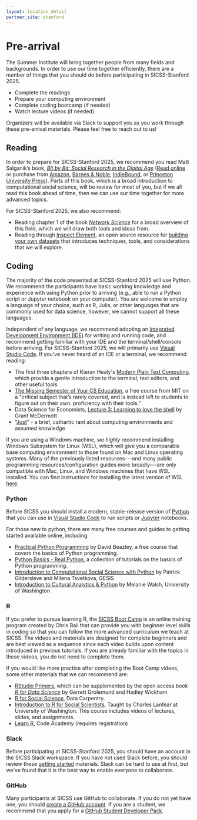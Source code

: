 ```yaml
---
layout: location_detail
partner_site: stanford
---
```


# Pre-arrival

The Summer Institute will bring together people from many fields and backgrounds. In order to use our time together efficiently, there are a number of things that you should do before participating in SICSS-Stanford 2025.

- Complete the readings
- Prepare your computing environment
- Complete coding bootcamp (if needed)
- Watch lecture videos (if needed)

Organizers will be available via Slack to support you as you work through these pre-arrival materials. Please feel free to reach out to us!

## Reading

In order to prepare for SICSS-Stanford 2025, we recommend you read Matt Salganik’s book, *[Bit by Bit: Social Research in the Digital Age](http://www.bitbybitbook.com)* ([Read online](https://www.bitbybitbook.com/en/1st-ed/preface/) or purchase from [Amazon](https://www.amazon.com/Bit-Social-Research-Digital-Age/dp/0691158649), [Barnes & Noble](https://www.barnesandnoble.com/w/bit-by-bit-matthew-salganik/1125483924), [IndieBound](https://www.indiebound.org/book/9780691158648), or [Princeton University Press](https://press.princeton.edu/titles/11057.html)). 
Parts of this book, which is a broad introduction to computational social science, will be review for most of you, but if we all read this book ahead of time, then we can use our time together for more advanced topics. 

For SICSS-Stanford 2025, we also recommend:  
- Reading chapter 1 of the book *[Network Science](https://networksciencebook.com/)* for a broad overview of this field, which we will draw both tools and ideas from.
- Reading through [Inspect Element](https://inspectelement.org/), an open source resource for [building your own datasets](https://inspectelement.org/build-your-own-datasets.html) that introduces techniques, tools, and considerations that we will explore.

## Coding

The majority of the code presented at SICSS-Stanford 2025 will use Python. We recommend the participants have basic working knowledge and experience with using Python prior to arriving (e.g., able to run a Python script or Jupyter notebook on your computer). You are welcome to employ a language of your choice, such as R, Julia, or other languages that are commonly used for data science, however, we cannot support all these languages.

Independent of any language, we recommend adopting an [Integrated Development Environment (IDE)](https://realpython.com/python-ides-code-editors-guide/) for writing and running code, and recommend getting familiar with your IDE and the terminal/shell/console before arriving. For SICSS-Stanford 2025, we will primarily use [Visual Studio Code](https://code.visualstudio.com/). If you've never heard of an IDE or a terminal, we recommend reading:
- The first three chapters of Kieran Healy's [Modern Plain Text Computing](https://mptc.io/), which provide a gentle introduction to the terminal, text editors, and other useful tools.
- [The Missing Semester of Your CS Education](https://missing.csail.mit.edu/), a free course from MIT on a "critical subject that’s rarely covered, and is instead left to students to figure out on their own: proficiency with their tools."
- Data Science for Economists, [Lecture 3: Learning to love the shell](https://raw.githack.com/uo-ec607/lectures/master/03-shell/03-shell.html#1) by Grant McDermott
- "[Just](https://www.todepond.com/wikiblogarden/better-computing/just/)" - a brief, cathartic rant about computing environments and assumed knowledge

If you are using a Windows machine, we *highly* recommend installing Windows Subsystem for Linux (WSL), which will give you a comparable base computing environment to those found on Mac and Linux operating systems. Many of the previously listed resources---and many public programming resources/configuration guides more broadly---are only compatible with Mac, Linux, and Windows machines that have WSL installed. You can find instructions for installing the latest version of WSL [here](https://learn.microsoft.com/en-us/windows/wsl/install).


### Python

Before SICSS you should install a modern, stable-release version of [Python](https://www.python.org/) that you can use in [Visual Studio Code](https://code.visualstudio.com/) to run scripts or [Jupyter](https://jupyter.org/) notebooks.

For those new to python, there are many free courses and guides to getting started available online, including:  
- [Practical Python Programming](https://dabeaz-course.github.io/practical-python/Notes/Contents.html) by David Beazley, a free course that covers the basics of Python programming.
- [Python Basics - Real Python](https://realpython.com/tutorials/basics/), a collection of tutorials on the basics of Python programming.
- [Introduction to Computational Social Science with Python](https://github.com/gesis-css-python/materials) by Patrick Gildersleve and Milena Tsvetkova, GESIS
- [Introduction to Cultural Analytics & Python](https://melaniewalsh.github.io/Intro-Cultural-Analytics/welcome.html) by Melanie Walsh, University of Washington


### R

If you prefer to pursue learning R, the [SICSS Boot Camp](https://sicss.io/boot_camp) is an online training program created by Chris Bail that can provide you with beginner level skills in coding so that you can follow the more advanced curriculum we teach at SICSS. The videos and materials are designed for complete beginners and are best viewed as a sequence since each video builds upon content introduced in previous tutorials. If you are already familiar with the topics in these videos, you do not need to complete them.

If you would like more practice after completing the Boot Camp videos, some other materials that we can recommend are:
- [RStudio Primers](https://rstudio.cloud/learn/primers), which can be supplemented by the open access book _[R for Data Science](https://r4ds.had.co.nz/)_ by Garrett Grolemund and Hadley Wickham
- [R for Social Science](https://datacarpentry.org/r-socialsci/), Data Carpentry.  
- [Introduction to R for Social Scientists](https://clanfear.github.io/CSSS508/), Taught by Charles Lanfear at University of Washington. This course includes videos of lectures, slides, and assignments.
- [Learn R](https://www.codecademy.com/learn/learn-r), Code Academy (requires registration)


### Slack

Before participating at SICSS-Stanford 2025, you should have an account in the SICSS Slack workspace.  If you have not used Slack before, you should review these [getting started](https://slack.com/help/categories/360000049043-Getting-started) materials.  Slack can be hard to use at first, but we've found that it is the best way to enable everyone to collaborate.

### GitHub

Many participants at SICSS use GitHub to collaborate. If you do not yet have one, you should [create a GitHub account](https://github.com/join). If you are a student, we recommend that you apply for a [GitHub Student Developer Pack](https://education.github.com/pack).
